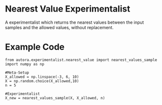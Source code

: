 # Nearest Value Experimentalist

A experimentalist which returns the nearest values between the input samples and the allowed values, without replacement.

# Example Code

```
from autora.experimentalist.nearest_value import nearest_values_sample
import numpy as np

#Meta-Setup
X_allowed = np.linspace(-3, 6, 10)
X = np.random.choice(X_allowed,10)
n = 5

#Experimentalist
X_new = nearest_values_sample(X, X_allowed, n)
```
